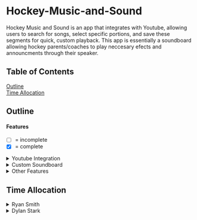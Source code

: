 # Hockey-Music-and-Sound
Hockey Music and Sound is an app that integrates with Youtube, allowing users to search for songs, select specific portions, and save these segments for quick, custom playback. This app is essentially a soundboard allowing hockey parents/coaches to play neccesary efects and announcments through their speaker.
## Table of Contents
[Outline](#Outline)\
[Time Allocation](#Time-Allocation)
## Outline
#### Features
- [ ] = incomplete
- [X] = complete
<details>
<summary>Youtube Integration</summary>

- [ ] **Song Search:** Users can search for songs available on Youtube Music.
- [ ] **Song Selection:** Choose songs to access the full or specific sections for playback.
- [ ] **Playback Permissions:** Ensure compliance with Amazon Music's policies on playback.
</details>
<details>
<summary>Custom Soundboard</summary>

- [ ] **Segment Selection:** Users can choose specific parts of a song to save as playable clips.
- [ ] **Clip Storage and Retrieval:** Save selected segments for quick access and playback.
- [ ] **Playback Controls:** Play, pause, and volume control for each saved segment.
- [ ] **Organized Library:** Easy-to-access library of saved clips.
</details>
<details>
<summary>Other Features</summary>

- [ ] **Playback Customization:** Options to edit start and end times of song segments as well as fad in fade out transitions between played sounds.
- [ ] **Save and Share:** Users can save their customized soundboards for easy access and share saved soundboards with others
</details>

## Time Allocation
<details>
<summary>Ryan Smith</summary>
  
|What Was Done|Time Spent|Description|
|---|---|---|
|Documentation|4 hours|Writing documentation for git readme and development outline for project(seperate from outline in git readme, basically project planning)|
|Setup|6 hours| Learning BeeWare and setting it up as well as setting up, configuring, and deploying an android emulator (due to ios emulation policies being stricter)|
</details><details>
<summary>Dylan Stark</summary>

|What Was Done|Time Spent|Description|
|---|---|---|
|Research and setup|3 hours|Setting up beeware to work on my computer, did research on BeeWare and other coding languages for ios|
|Learing beeware and toga, creating an app outline|4 hours|read through beeware and toga documentation, watched tutorial videos, made a test prodject, made a app outline|
|programming the app|4 hours|made a way for the user to add albums and created a class for albums as well as finding a way to change screens|
|UI|1.5 hours|working on a UI and color pallet includeing the soundboard tab, adding to the albums page and adding a way to delete albums|
</details>

